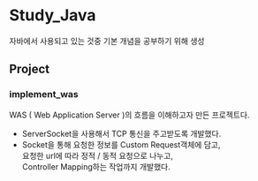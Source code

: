 # Study_Java
자바에서 사용되고 있는 것중 기본 개념을 공부하기 위해 생성

## Project

### implement_was
WAS ( Web Application Server )의 흐름을 이해하고자 만든 프로젝트다.
 - ServerSocket을 사용해서 TCP 통신을 주고받도록 개발했다.
 - Socket을 통해 요청한 정보를 Custom Request객체에 담고,  
   요청한 url에 따라 정적 / 동적 요청으로 나누고,  
   Controller Mapping하는 작업까지 개발했다.
